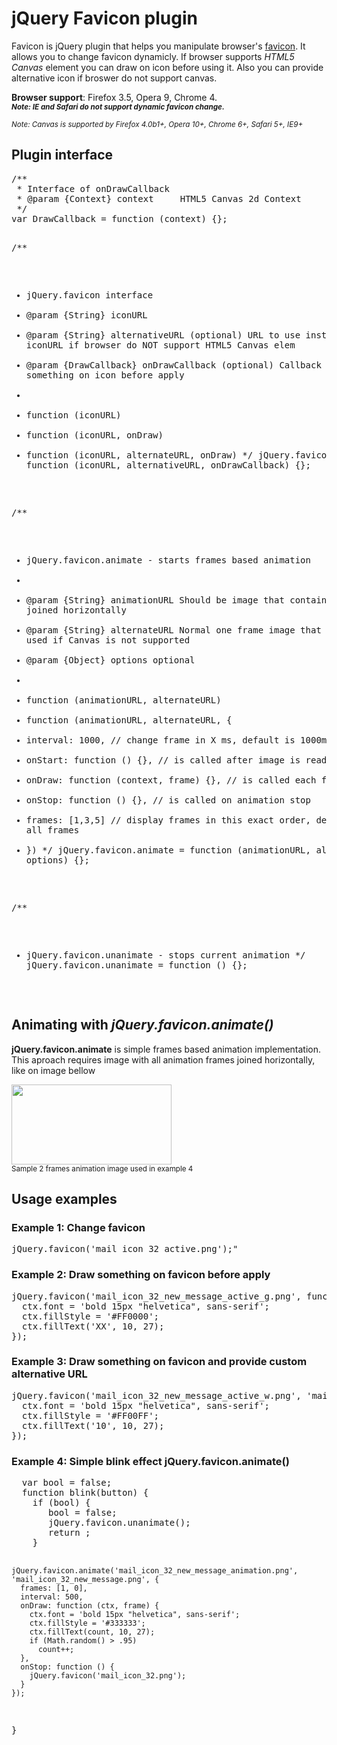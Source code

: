 <h1>jQuery Favicon plugin</h1>
<p>Favicon is jQuery plugin that helps you manipulate browser's <a href="http://en.wikipedia.org/wiki/Favicon" target="_blank">favicon</a>. It allows you to change favicon dynamicly. If browser supports <em>HTML5 Canvas</em> element you can draw on icon before using it. Also you can provide alternative icon if broswer do not support canvas.</p>
<p><strong>Browser support</strong>: Firefox 3.5, Opera 9, Chrome 4.<br />
<b><small><em>Note: IE and Safari do not support dynamic favicon change.</em></small></b></p>
<p><small><i>Note: Canvas is supported by Firefox 4.0b1+, Opera 10+, Chrome 6+, Safari 5+, IE9+</i></small></p>

<h2>Plugin interface</h2>
<pre class="brush:javascript">
/**
 * Interface of onDrawCallback
 * @param {Context} context		HTML5 Canvas 2d Context
 */
var DrawCallback = function (context) {};

/**
 * jQuery.favicon interface
 * @param {String} iconURL
 * @param {String} alternativeURL			(optional) URL to use instead of iconURL if browser do NOT support HTML5 Canvas elem
 * @param {DrawCallback} onDrawCallback		(optional) Callback that draws something on icon before apply
 *
 * function (iconURL)
 * function (iconURL, onDraw)
 * function (iconURL, alternateURL, onDraw)
 */
jQuery.favicon = function (iconURL, alternativeURL, onDrawCallback) {};

/**
 * jQuery.favicon.animate - starts frames based animation
 *
 * @param {String}      animationURL    Should be image that contains frames joined horizontally
 * @param {String}      alternateURL    Normal one frame image that will be used if Canvas is not supported
 * @param {Object}      options         optional
 *
 * function (animationURL, alternateURL)
 * function (animationURL, alternateURL, {
 *   interval: 1000, // change frame in X ms, default is 1000ms
 *   onStart: function () {}, // is called after image is ready
 *   onDraw: function (context, frame) {}, // is called each frame
 *   onStop: function () {}, // is called on animation stop
 *   frames: [1,3,5] // display frames in this exact order, defaults is all frames
 * })
 */
jQuery.favicon.animate = function (animationURL, alternateURL, options) {};

/**
 * jQuery.favicon.unanimate - stops current animation
 */
jQuery.favicon.unanimate = function () {};

</pre>
<h2 id="animation">Animating with <em>jQuery.favicon.animate()</em></h2>
<p><strong>jQuery.favicon.animate</strong> is simple frames based animation implementation. This aproach requires image with all animation frames joined horizontally, like on image bellow</p>
<p><img width="256" height="128" src="http://hellowebapps.com/wp-content/uploads/2010/09/mail_icon_32_new_message_animation.png" /><br/>
<small>Sample 2 frames animation image used in example 4</small>
</p>

<h2>Usage examples</h2>
<h3>Example 1: Change favicon</h3>
<pre class="brush:javascript">jQuery.favicon('mail_icon_32_active.png');"</pre>

<h3 id="example2">Example 2: Draw something on favicon before apply</h3>
<pre class="brush:javascript">jQuery.favicon('mail_icon_32_new_message_active_g.png', function (ctx) {
  ctx.font = 'bold 15px "helvetica", sans-serif';
  ctx.fillStyle = '#FF0000';
  ctx.fillText('XX', 10, 27);
});</pre>

<h3 id="example3">Example 3: Draw something on favicon and provide custom alternative URL</h3>
<pre class="brush:javascript">jQuery.favicon('mail_icon_32_new_message_active_w.png', 'mail_icon_32_active.png', function (ctx) {
  ctx.font = 'bold 15px "helvetica", sans-serif';
  ctx.fillStyle = '#FF00FF';
  ctx.fillText('10', 10, 27);
});</pre>

<h3 id="example4">Example 4: Simple blink effect jQuery.favicon.animate()</h3>
<pre class="brush:javascript">
  var bool = false;
  function blink(button) {
    if (bool) {
       bool = false;
       jQuery.favicon.unanimate();
       return ;
    }
	
    jQuery.favicon.animate('mail_icon_32_new_message_animation.png', 'mail_icon_32_new_message.png', {
      frames: [1, 0],
      interval: 500,
      onDraw: function (ctx, frame) {
        ctx.font = 'bold 15px "helvetica", sans-serif';
        ctx.fillStyle = '#333333';
        ctx.fillText(count, 10, 27);
        if (Math.random() > .95)
          count++;
      },
      onStop: function () {
        jQuery.favicon('mail_icon_32.png');
      }
    });
 }
</pre>